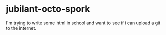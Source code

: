 # jubilant-octo-spork
I'm trying to write some html in school and want to see if i can upload a git to the internet.
